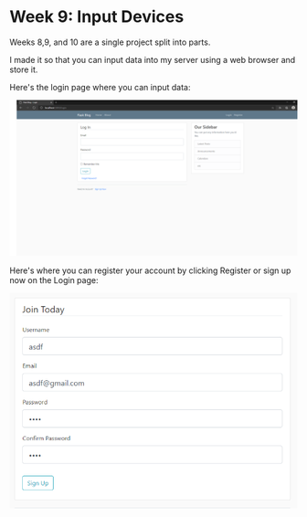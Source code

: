 # Week 9: Input Devices

Weeks 8,9, and 10 are a single project split into parts.

I made it so that you can input data into my server using a web browser and store it.

Here's the login page where you can input data:

![server_login_page](server_login_page.png)

Here's where you can register your account by clicking Register or sign up now on the Login page:

![server_register_wrong](server_register_wrong.PNG)

